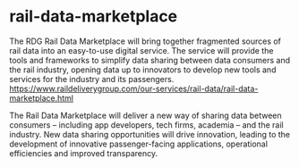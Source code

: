 # rail-data-marketplace
The RDG Rail Data Marketplace will bring together fragmented sources of rail data into an easy-to-use digital service. The service will provide the tools and frameworks to simplify data sharing between data consumers and the rail industry, opening data up to innovators to develop new tools and services for the industry and its passengers.
https://www.raildeliverygroup.com/our-services/rail-data/rail-data-marketplace.html

The Rail Data Marketplace will deliver a new way of sharing data between consumers – including app developers, tech firms, academia – and the rail industry. New data sharing opportunities will drive innovation, leading to the development of innovative passenger-facing applications, operational efficiencies and improved transparency. 
